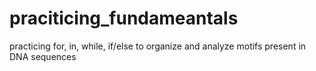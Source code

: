# praciticing_fundameantals
practicing for, in, while, if/else to organize and analyze motifs present in DNA sequences
